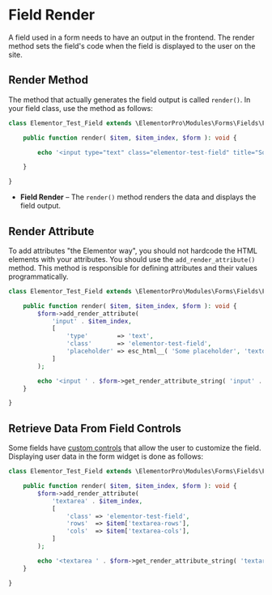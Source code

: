 # Field Render

<Badge type="tip" vertical="top" text="Elementor Pro" /> <Badge type="warning" vertical="top" text="Advanced" />

A field used in a form needs to have an output in the frontend. The render method sets the field's code when the field is displayed to the user on the site.

## Render Method

The method that actually generates the field output is called `render()`. In your field class, use the method as follows:

```php
class Elementor_Test_Field extends \ElementorPro\Modules\Forms\Fields\Field_Base {

	public function render( $item, $item_index, $form ): void {

		echo '<input type="text" class="elementor-test-field" title="Some text...">';

	}

}
```

* **Field Render** – The `render()` method renders the data and displays the field output.

## Render Attribute

To add attributes "the Elementor way", you should not hardcode the HTML elements with your attributes. You should use the `add_render_attribute()` method. This method is responsible for defining attributes and their values programmatically.

```php
class Elementor_Test_Field extends \ElementorPro\Modules\Forms\Fields\Field_Base {

	public function render( $item, $item_index, $form ): void {
		$form->add_render_attribute(
			'input' . $item_index,
			[
				'type'        => 'text',
				'class'       => 'elementor-test-field',
				'placeholder' => esc_html__( 'Some placeholder', 'textdomain' ),
			]
		);

		echo '<input ' . $form->get_render_attribute_string( 'input' . $item_index ) . '>';
	}

}
```

## Retrieve Data From Field Controls

Some fields have [custom controls](./field-controls/) that allow the user to customize the field. Displaying user data in the form widget is done as follows:

```php
class Elementor_Test_Field extends \ElementorPro\Modules\Forms\Fields\Field_Base {

	public function render( $item, $item_index, $form ): void {
		$form->add_render_attribute(
			'textarea' . $item_index,
			[
				'class' => 'elementor-test-field',
				'rows'  => $item['textarea-rows'],
				'cols'  => $item['textarea-cols'],
			]
		);

		echo '<textarea ' . $form->get_render_attribute_string( 'textarea' . $item_index ) . '></textarea>';
	}

}
```

